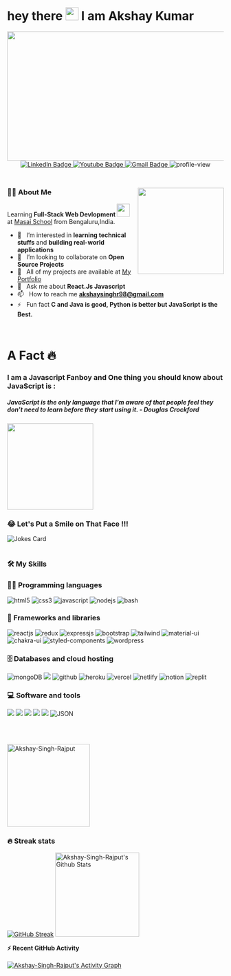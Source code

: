 
<h1>
  hey there
  <img src="https://media.giphy.com/media/hvRJCLFzcasrR4ia7z/giphy.gif" width="30"/> 
  I am Akshay Kumar
</h1>

<div align="center">
  <img src="https://media.giphy.com/media/dWesBcTLavkZuG35MI/giphy.gif" width="600" height="300"/>
</div>

<div align="center">
  <a href="https://www.linkedin.com/in/akshay-kumar046203/">
    <img src="https://img.shields.io/badge/LinkedIn-blue?style=for-the-badge&logo=linkedin&logoColor=white" alt="LinkedIn Badge"/>
  </a>
  <a href="https://www.youtube.com/channel/UCGFt3ELiRja8XdrTEl0w8dA/videos">
    <img src="https://img.shields.io/badge/YouTube-red?style=for-the-badge&logo=youtube&logoColor=white" alt="Youtube Badge"/>
  </a>
  <a href="mailto: akshaysinghr98@gmail.com">
    <img src="https://img.shields.io/badge/Gmail-blue?style=for-the-badge&logo=gmail&logoColor=white" alt="Gmail Badge"/>
  </a>
  <img src="https://komarev.com/ghpvc/?username=Akshay-Singh-Rajpu&style=for-the-badge&color=blue" alt="profile-view"/>
</div>
<br/>
<!-- Learning <b> Full-Stack Web Devlopment </b> <img src="https://media.giphy.com/media/WUlplcMpOCEmTGBtBW/giphy.gif" width="30"> at <a href="https://www.masaischool.com" target="_blank">Masai School</a> from Bengaluru,India.
 I am a hands-on learner, hence prefer learning new technologies through development. In my free time, I explore new technologies, read tech blogs and solve problems on Data Structures and Algorithms.-->
<div display="flex">
  
##
### :man_technologist: About Me <img  align="right" src="https://media.giphy.com/media/M9gbBd9nbDrOTu1Mqx/giphy.gif" width="200"/>
 
Learning <b> Full-Stack Web Devlopment </b> <img src="https://media.giphy.com/media/WUlplcMpOCEmTGBtBW/giphy.gif" width="30"> at <a href="https://www.masaischool.com" target="_blank">Masai School</a> from Bengaluru,India.
- 👀 &nbsp; I’m interested in **learning technical stuffs** and **building real-world applications**
- 🤝 &nbsp; I’m looking to collaborate on **Open Source Projects**
- 🌱 &nbsp; All of my projects are available at [My Portfolio](https://akshay-kumar-portfoilo.netlify.app/)
- 💬 &nbsp; Ask me about **React.Js Javascript**
- 📫 &nbsp; How to reach me **akshaysinghr98@gmail.com**
- ⚡ &nbsp; Fun fact **C and Java is good, Python is better but JavaScript is the Best.**

<br />
<h1> A Fact 🔥</h1>
<p align="center">
<H3> I am a Javascript Fanboy and One thing you should know about JavaScript is :</H3>
 <H5> JavaScript is the only language that I’m aware of that people feel they don’t need to learn before they start using it.  - Douglas Crockford</H5>
 <img height="200" src="https://833250.smushcdn.com/1694534/wp-content/uploads/2021/06/photo_2021-06-12-17.35.38.jpeg?lossy=1&strip=1&webp=1"/>  
</p>

### 😂 Let's Put a Smile on That Face !!!
![Jokes Card](https://readme-jokes.vercel.app/api)
  
#  
### 🛠 My Skills
### 👨‍💻 Programming languages
<p>
<img src="https://img.shields.io/badge/HTML5-E34F26?style=for-the-badge&logo=html5&logoColor=white" alt="html5"/>
<img src="https://img.shields.io/badge/CSS3-1572B6?style=for-the-badge&logo=css3&logoColor=white" alt="css3"/>
<img src="https://img.shields.io/badge/JavaScript-323330?style=for-the-badge&logo=javascript&logoColor=F7DF1E" alt="javascript"/>
<img src="https://img.shields.io/badge/Node.js-339933?style=for-the-badge&logo=nodedotjs&logoColor=white" alt="nodejs" />
<img src="https://img.shields.io/badge/Bash-339933?style=for-the-badge&logo=bash&logoColor=#0370BA" alt="bash" />
</p>

### 🧰 Frameworks and libraries
<p>
<img src="https://img.shields.io/badge/React-20232A?style=for-the-badge&logo=react&logoColor=61DAFB" alt="reactjs" />
<img src="https://img.shields.io/badge/Redux-593D88?style=for-the-badge&logo=redux&logoColor=white" alt="redux" />
<img src="https://img.shields.io/badge/Express.js-000000?style=for-the-badge&logo=express&logoColor=white" alt="expressjs"/>
<img src="https://img.shields.io/badge/Bootstrap-563D7C?style=for-the-badge&logo=bootstrap&logoColor=white" alt="bootstrap"/>
<img src="https://img.shields.io/badge/Tailwind_CSS-38B2AC?style=for-the-badge&logo=tailwind-css&logoColor=white" alt="tailwind"/>
<img src="https://img.shields.io/badge/Material%20UI-007FFF?style=for-the-badge&logo=mui&logoColor=white" alt="material-ui"/>
<img src="https://img.shields.io/badge/Chakra%20UI-3bc7bd?style=for-the-badge&logo=chakraui&logoColor=white" alt="chakra-ui"/>
<img src="https://img.shields.io/badge/styled--components-DB7093?style=for-the-badge&logo=styled-components&logoColor=white" alt="styled-components"/>
<img src="https://img.shields.io/badge/Wordpress-2D799B?style=for-the-badge&logo=wordpress&logoColor=white" alt="wordpress"/>
</p>

### 🗄 Databases and cloud hosting
<p>
<img src="https://img.shields.io/badge/-MongoDB-4DB33D?style=for-the-badge&logo=mongodb&logoColor=FFFFFF" alt='mongoDB'> 
<img src="http://img.shields.io/badge/-AWS-F5971E?style=for-the-badge&logo=amazonwebserver&logoColor=white" >
<img src="https://img.shields.io/badge/GitHub-000000?style=for-the-badge&logo=github&logoColor=FFFFFF" alt="github"/>
<img src="https://img.shields.io/badge/Heroku-430098?style=for-the-badge&logo=heroku&logoColor=white" alt="heroku"/>
<img src="https://img.shields.io/badge/Vercel-100000?style=for-the-badge&logo=Vercel&logoColor=white" alt="vercel"/>
<img src="https://img.shields.io/badge/Netlify-black?style=for-the-badge&logo=netlify&logoColor=#0370BA" alt="netlify"/>
<img src="https://img.shields.io/badge/Notion-black?style=for-the-badge&logo=notion&logoColor=FFFFFF" alt="notion"/>
<img src="http://img.shields.io/badge/Replit.it-black?style=for-the-badge&logo=replit&logoColor=#0370BA" alt="replit">
</p>

### 💻 Software and tools
<p>
<img src="http://img.shields.io/badge/-Ubuntu-white?style=for-the-badge&logo=ubuntu&logoColor=#0370BA">
<img src="http://img.shields.io/badge/-Git-F1502F?style=for-the-badge&logo=git&logoColor=FFFFFF">
<img src="http://img.shields.io/badge/-VS%20Code-007ACC?style=for-the-badge&logo=visual%20studio%20code&logoColor=white">
<img src="http://img.shields.io/badge/-Postman-F57141?style=for-the-badge&logo=postman&logoColor=white">
<img src="http://img.shields.io/badge/-Codepen-black?style=for-the-badge&logo=codepen&logoColor=#0370BA">
<img alt="JSON" img src="https://img.shields.io/badge/json-%23000000.svg?style=for-the-badge&logo=json&logoColor=white">
</p>

<br/><br/>

<!-- [![Top Langs](https://github-readme-stats.vercel.app/api/top-langs/?username=Akshay-Singh-Rajput&layout=compact&theme=vision-friendly-dark)](https://github.com/Akshay-Singh-Rajput/github-readme-stats) -->
<img src="https://github-readme-stats.vercel.app/api/top-langs?username=Akshay-Singh-Rajput&langs_count=10&show_icons=true&locale=en&layout=compact&theme=vision-friendly-dark" alt="Akshay-Singh-Rajput" height="192px"/>

### 🔥 Streak stats
[![GitHub Streak](http://github-readme-streak-stats.herokuapp.com?user=Akshay-Singh-Rajput&theme=vision-friendly-dark)](https://git.io/streak-stats)
<a href="https://github.com/Akshay-Singh-Rajput/github-readme-stats"><img alt="Akshay-Singh-Rajput's Github Stats" src="https://github-readme-stats.vercel.app/api?username=Akshay-Singh-Rajput&show_icons=true&count_private=true&theme=vision-friendly-dark" height="195px"/></a>

  <summary><b>⚡ Recent GitHub Activity </b></summary>
  <br/>
   <a href="https://github.com/Akshay-Singh-Rajput"><img alt="Akshay-Singh-Rajput's Activity Graph" src="https://activity-graph.herokuapp.com/graph?username=Akshay-Singh-Rajput&custom_title=Akshay-Singh-Rajput's%20Contribution%20Graph&theme=react-dark" /></a>
  <br/>
